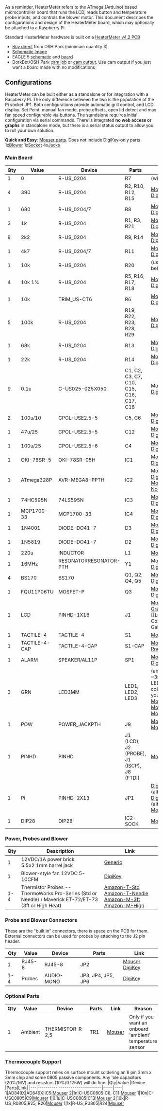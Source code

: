As a reminder, HeaterMeter refers to the ATmega (Arduino) based microcontroller board that runs the LCD, reads button and temperature probe inputs, and controls the blower motor. This document describes the configurations and design of the HeaterMeter board, which may optionally be attached to a Raspberry Pi.

Standard HeaterMeter hardware is built on a [HeaterMeter v4.2 PCB](http://capnbry.net/linkmeter/pcb/hm-4.2/)

* [Buy direct](https://www.oshpark.com/shared_projects/HJgVYnvD) from OSH Park (minimum quantity 3)
* [Schematic Image](http://capnbry.net/linkmeter/pcb/hm-4.2/HeaterMeterPI.png)
* EAGLE 5 [schematic](http://capnbry.net/linkmeter/pcb/hm-4.2/HeaterMeterPI.sch) and [board](http://capnbry.net/linkmeter/pcb/hm-4.2/HeaterMeterPI.brd)
* DorkBot/OSH Park [cam job](http://capnbry.net/linkmeter/pcb/hm-4.2/HeaterMeter-Dorkbot.cam) or [cam output](http://capnbry.net/linkmeter/pcb/hm-4.2/HeterMeter-DorkBot.zip). Use cam output if you just want a board made with no modifications

## Configurations 

HeaterMeter can be built either as a standalone or for integration with a Raspberry Pi. The only difference between the two is the population of the Pi socket JP1. Both configurations provide automatic grill control, and LCD display. Set Point, manual fan mode, probe offsets, open lid detect and max fan speed configurable via buttons. The standalone requires initial configuration via serial commands. There is integrated **no web access or graphs** in standalone mode, but there is a serial status output to allow you to roll your own solution.

**Quick and Easy**: [Mouser parts](xxx). Does not include DigiKey-only parts 1x[Blower](http://search.digikey.com/us/en/products/BFB0612H/603-1117-ND/1014448) 1x[Socket](http://www.digikey.com/product-detail/en/PPPC132LFBN-RC/S7116-ND/810252) 4x[Jacks](http://www.digikey.com/product-detail/en/MJ-2508N/CP-2508N-ND/281260)

### Main Board
|Qty|Value     |Device                |Parts|Link|
|---|----------|----------------------|-----|----|
1|0|R-US_0204|R7|(wire)
4|390|R-US_0204|R2, R10, R12, R15|[Mouser](http://www.mouser.com/Search/ProductDetail.aspx?R=MF1%2f4DC3900Fvirtualkey66000000virtualkey660-MF1%2f4DC3900F) [DigiKey](http://www.digikey.com/product-detail/en/CF14JT390R/CF14JT390RCT-ND/1830340)
1|680|R-US_0204/7|R8|[Mouser](http://www.mouser.com/ProductDetail/KOA-Speer/MF1-4DC6800F/?qs=sGAEpiMZZMu61qfTUdNhG0RUkTLGOdTMWpMLGFKzzSg%3d) [DigiKey](http://www.digikey.com/product-detail/en/CF14JT680R/CF14JT680RCT-ND/1830346)
3|1k|R-US_0204|R1, R3, R21|[Mouser](http://www.mouser.com/Search/ProductDetail.aspx?R=MF1%2f4DC1001Fvirtualkey66000000virtualkey660-MF1%2f4DC1001F) [DigiKey](http://www.digikey.com/product-detail/en/CF14JT1K00/CF14JT1K00CT-ND/1830350)
9|2k2|R-US_0204|R9, R14|[Mouser](http://www.mouser.com/ProductDetail/KOA-Speer/MF1-4DC2201F/?qs=sGAEpiMZZMu61qfTUdNhG2r2Nmyl%2fOMiJPrwMFCn50I%3d) [DigiKey](http://www.digikey.com/product-detail/en/CF14JT2K20/CF14JT2K20CT-ND/1830358)
1|4k7|R-US_0204/7|R11|[Mouser](http://www.mouser.com/Search/ProductDetail.aspx?R=MF1%2f4DC4701Fvirtualkey66000000virtualkey660-MF1%2f4DC4701F) [DigiKey](http://www.digikey.com/product-detail/en/CF14JT4K70/CF14JT4K70CT-ND/1830366)
1|10k|R-US_0204|R20|(use below)
4|10k 1%|R-US_0204|R5, R16, R17, R18|[Mouser](http://www.mouser.com/Search/ProductDetail.aspx?R=MF1%2f4DC1002Fvirtualkey66000000virtualkey660-MF1%2f4DC1002F) [DigiKey](http://www.digikey.com/product-detail/en/RNF14FTD10K0/RNF14FTD10K0CT-ND/1975090)
1|10k|TRIM_US-CT6|R6|[Mouser](http://www.mouser.com/Search/ProductDetail.aspx?R=T73YE103KT20virtualkey61330000virtualkey72-T70YE-10K) [DigiKey](http://www.digikey.com/product-detail/en/3362P-1-103LF/3362P-103LF-ND/1088412)
5|100k|R-US_0204|R19, R22, R23, R28, R29|[Mouser](http://www.mouser.com/ProductDetail/KOA-Speer/MF1-4DC1003F/?qs=%2fha2pyFadujFRj0uaWKBrNiMzWnrKRAT7T145BUO7z1qpS%2fz28KdjQ%3d%3d) [DigiKey](http://www.digikey.com/product-detail/en/RNF14FTD100K/RNF14FTD100KCT-ND/1975158)
1|68k|R-US_0204|R13|[Mouser](http://www.mouser.com/ProductDetail/KOA-Speer/MF1-4DC6802F/?qs=%2fha2pyFaduh6G%2fBYKNMg5Z2P47IXVj%2f3uvqtps78R01vV8k1cWGzaQ%3d%3d) [DigiKey](http://www.digikey.com/product-detail/en/RNMF14FTC68K0/S68KCACT-ND/2617527)
1|22k|R-US_0204|R14|[Mouser](http://www.mouser.com/ProductDetail/KOA-Speer/MF1-4DC2202F/?qs=%2fha2pyFadujv%252b91QeuoNYzu%2fuMmS4cXikzm2v%2fLXtvoqugiJ8RyYLA%3d%3d) [DigiKey](http://www.digikey.com/product-detail/en/CFM14JT22K0/S22KQCT-ND/2617712)
9|0.1u|C-US025-025X050|C1, C2, C3, C7, C10, C15, C16, C17, C18|[Mouser](http://www.mouser.com/Search/ProductDetail.aspx?R=K104K15X7RF53L2virtualkey59420000virtualkey594-K104K15X7RF53L2) [DigiKey](http://www.digikey.com/product-detail/en/K104K15X7RF5TL2/BC1084CT-ND/286706)
2|100u/10|CPOL-USE2.5-5|C5, C6|[Mouser](http://www.mouser.com/ProductDetail/Nichicon/UPW1A101MDD/?qs=sGAEpiMZZMtZ1n0r9vR22S0KxkuIgpi%2fX1J5JW69KRs%3d) [DigiKey](http://www.digikey.com/product-detail/en/UPW1A101MDD/493-1736-ND/589477)
1|47u/25|CPOL-USE2.5-5|C12|[Mouser](http://www.mouser.com/ProductDetail/Nichicon/UPW1E470MDD/?qs=sGAEpiMZZMtZ1n0r9vR22RH2kZvTh%252b0aZAYBTdQVA9s%3d) [DigiKey](http://www.digikey.com/product-detail/en/UPW1E470MDD/493-1817-ND/589558)
1|100u/25|CPOL-USE2.5-6|C4|[Mouser](http://www.mouser.com/ProductDetail/Nichicon/UPW1E101MED/?qs=sGAEpiMZZMtZ1n0r9vR22RH2kZvTh%252b0acPUJvx0bRqc%3d) [DigiKey](http://www.digikey.com/product-detail/en/UPW1E101MED/493-1820-ND/589561)
1|OKI-78SR-5|OKI-78SR-05H|IC1|[Mouser](http://www.mouser.com/ProductDetail/Murata-Power-Solutions/OKI-78SR-5-15-W36H-C/?qs=sGAEpiMZZMtwaiKVUtQsNa9RSQZ1iZ%2fUZeDy49qqIt4%3d) [DigiKey](http://www.digikey.com/product-detail/en/OKI-78SR-5%2F1.5-W36H-C/811-2692-ND/3438675)
1|ATmega328P|AVR-MEGA8-PPTH|IC2|[Mouser](http://www.mouser.com/Search/ProductDetail.aspx?R=ATMEGA328P-PUvirtualkey55650000virtualkey556-ATMEGA328P-PU) [DigiKey](http://www.digikey.com/product-detail/en/ATMEGA328P-PU/ATMEGA328P-PU-ND/1914589) [Mouser Non-P](http://www.mouser.com/ProductDetail/Atmel/ATMEGA328-PU/?qs=sGAEpiMZZMuHCAZ7U3Ea2vH90mYkP45F)
1|74HC595N|74LS595N|IC3|[Mouser](http://www.mouser.com/Search/ProductDetail.aspx?R=SN74HC595Nvirtualkey59500000virtualkey595-SN74HC595N) [DigiKey](http://www.digikey.com/product-detail/en/SN74HC595N/296-1600-5-ND/277246)
1|MCP1700-33|MCP1700-33|IC4|[Mouser](http://www.mouser.com/Search/ProductDetail.aspx?R=MCP1700-3302E%2fTOvirtualkey57940000virtualkey579-MCP1700-3302E%2fTO) [DigiKey](http://www.digikey.com/product-detail/en/MCP1700-3302E%2FTO/MCP1700-3302E%2FTO-ND/652680)|Only for standalone HeaterMeter
1|1N4001|DIODE-DO41-7|D3|[Mouser](http://www.mouser.com/Search/ProductDetail.aspx?R=1N4001GP-E3%2f73virtualkey61370000virtualkey625-1N4001GP-E3%2f73) [DigiKey](http://www.digikey.com/product-detail/en/1N4001/1N4001FSCT-ND/1532742)
1|1N5819|DIODE-DO41-7|D2|[Mouser](http://www.mouser.com/ProductDetail/Fairchild-Semiconductor/1N5819/?qs=sGAEpiMZZMtQ8nqTKtFS%2fCJFZUIIOyzjQ1kqwoJUBVU%3d) [DigiKey](http://www.digikey.com/product-detail/en/1N5819/1N5819FSCT-ND/965482)
1|220u|INDUCTOR|L1|[Mouser](http://www.mouser.com/ProductDetail/Bourns/RLB9012-221KL/?qs=%2fha2pyFadujBRYZ98dwyHSd5PoMezoWpW69ZaH9jnX0DdcAyrTljqg%3d%3d)
1|16MHz|RESONATORRESONATOR-PTH|Y1|[Mouser](http://www.mouser.com/Search/ProductDetail.aspx?R=AWCR-16.00MDvirtualkey52750000virtualkey815-AWCR-16.00MD) [DigiKey](http://www.digikey.com/product-detail/en/ZTT-16.00MX/X908-ND/170095)
4|BS170|BS170|Q1, Q2, Q4, Q5|[Mouser](http://www.mouser.com/ProductDetail/Fairchild-Semiconductor/BS170/?qs=sGAEpiMZZMshyDBzk1%2fWi9bHELEahoDnARtHPVtZEPQ%3d) [DigiKey](http://www.digikey.com/product-detail/en/BS170_D27Z/BS170_D27ZCT-ND/1532791)
1|FQU11P06TU|MOSFET-P|Q3|[Mouser](http://www.mouser.com/ProductDetail/Fairchild-Semiconductor/FQU11P06TU/?qs=%2fha2pyFaduiEiRTZzI6qLHjOfaLovEUv3u%2fBJwcExVo%3d) [DigiKey](http://www.digikey.com/product-search/en?x=-1022&y=-73&KeyWords=FQU11P06TU)
1|LCD|PINHD-1X16|J1|[Mouser Gray/Grn](http://www.mouser.com/ProductDetail/Newhaven-Display/NHD-0216K1Z-FSPG-GBW-L/?qs=%2fha2pyFaduhTBhPvdpeAM9D03IEbbQL1IE2m6zfs2VS2HBUnb6jPdAoXMQglJO2a) [[LCD Color Gallery]]
1|TACTILE-4|TACTILE-4|S1|[Mouser](http://www.mouser.com/ProductDetail/ALPS/SKQUAAA010/?qs=oKW7zmyQiO62qWuFl5QVBw%3d%3d)
1|TACTILE-4-CAP|TACTILE-4-CAP|S1-CAP|[Mouser Rnd](http://www.mouser.com/ProductDetail/Omron/B32-1610/?qs=%2fha2pyFadugTZwGy1pbX9lynsJkYTUxoixVgJzt2NHzmD2o0%252bVfIiw%3d%3d)
1|ALARM|SPEAKER/AL11P|SP1|[Mouser](http://www.mouser.com/ProductDetail/TDK/PS1240P02BT/?qs=sGAEpiMZZMuNFJjvCI6tQria9NagYYusd%2fjnLlD6%252bxU%3d) [DigiKey](http://www.digikey.com/product-detail/en/PS1240P02BT/445-2525-1-ND/935930)
3|GRN|LED3MM|LED1, LED2, LED3|(any ~3mm LED, any colors you want) [MouserR](http://www.mouser.com/ProductDetail/Kingbright/WP710A10SRD-E/?qs=sGAEpiMZZMs4quMj8r4lmsjEjMC4bfpUeUpboelRnWU%3d) [MouserY](http://www.mouser.com/ProductDetail/Kingbright/WP710A10SYD/?qs=sGAEpiMZZMs4quMj8r4lmsjEjMC4bfpUUbW71NEUWBk%3d) [MouserG](http://www.mouser.com/ProductDetail/Kingbright/WP710A10SGD/?qs=sGAEpiMZZMs4quMj8r4lmsjEjMC4bfpUWqs%252bGoI7SdI%3d)
1|POW|POWER_JACKPTH|J9|[Mouser](http://www.mouser.com/ProductDetail/Kobiconn/163-7620E-E/?qs=%2fha2pyFaduipJSLWTjADy4YYaTeQAmrHvwEfLULTtmcjsFvpXHYyeA%3d%3d) [MouserAlt](http://www.mouser.com/ProductDetail/Kobiconn/163-179PH-EX/?qs=%2fha2pyFadujsO45cTDeafnb8UTTjqBiiaL9T7NPB7rV7ulYyk%2fdYxw%3d%3d)
1|PINHD|PINHD|J1 (LCD), J2 (PROBE), J1 (ISCP), J8 (FTDI)|[Mouser](http://www.mouser.com/ProductDetail/FCI/68001-236HLF/?qs=sGAEpiMZZMtsLRyDR9nM14Vjyw4ze%252bjt57BsII4P7vM%3d)
1|Pi|PINHD-2X13|JP1|[DigiKey](http://www.digikey.com/product-detail/en/PPPC132LFBN-RC/S7116-ND/810252) (alt [DigiKey](http://www.digikey.com/product-detail/en/PPTC132LFBN-RC/S7081-ND/810219)) (alt [Mouser](http://www.mouser.com/ProductDetail/TE-Connectivity/1-215307-3/?qs=%2fha2pyFadugJp%2f0oQpeWgdlLOqmXGnSXHAkr2wdKJgMBirFMB5SQuQ%3d%3d))
1|DIP28|DIP28|IC2-SOCK|[Mouser](http://www.mouser.com/Search/ProductDetail.aspx?R=1-390261-9virtualkey57100000virtualkey571-1-390261-9)

### Power, Probes and Blower
|Qty|Description|Link|
|---|-----------|----|
1 | 12VDC/1A power brick 5.5x2.1mm barrel jack | [Generic](http://www.amazon.com/gp/product/B006GEPUYA/ref=as_li_ss_tl?ie=UTF8&camp=1789&creative=390957&creativeASIN=B006GEPUYA&linkCode=as2&tag=httpcapnbrnet-20)
1 | Blower-style fan 12VDC 5-10CFM | [DigiKey](http://search.digikey.com/us/en/products/BFB0612H/603-1117-ND/1014448)
1-4 | Thermistor Probes -- ThermoWorks Pro-Series (Std or Needle) / Maverick ET-72/ET-73 (3ft or High Heat)| [Amazon-T-Std](http://www.amazon.com/dp/B00EZB8W0K/ref=as_li_ss_til?tag=httpcapnbrnet-20&camp=0&creative=0&linkCode=as4&creativeASIN=B00EZB8W0K&adid=03P1SGNDWFZ85JC5W569) [Amazon-T-Needle](https://www.amazon.com/dp/B00EZBB8AQ/ref=as_li_ss_til?tag=httpcapnbrnet-20&camp=0&creative=0&linkCode=as4&creativeASIN=B00EZBB8AQ&adid=0J280WDZFM7N5XZM4XF3&) [Amazon-M-3ft](http://www.amazon.com/gp/product/B004W8B3PC/ref=as_li_ss_tl?ie=UTF8&camp=1789&creative=390957&creativeASIN=B004W8B3PC&linkCode=as2&tag=httpcapnbrnet-20) [Amazon-M-High](https://www.amazon.com/dp/B008OWZMMW?tag=httpcapnbrnet-20&camp=0&creative=0&linkCode=as4&creativeASIN=B008OWZMMW&adid=02TKF6EJVRJFR2HC0FXT&)

### Probe and Blower Connectors
These are the "built in" connectors, there is space on the PCB for them. External connectors can be used for probes by attaching to the J2 pin header.

|Qty|Value     |Device                |Parts|Link|
|---|----------|----------------------|-----|----|
1|RJ45-8|RJ45-8|JP2|[Mouser](http://www.mouser.com/ProductDetail/Amphenol-Commercial-Products/RJHSE-5080/?qs=sGAEpiMZZMvQhAhQbXdbBuidMRPVpG5q%252bZ1tFY96Whg%3d) [DigiKey](http://www.digikey.com/product-detail/en/RJHSE-5080/RJHSE-5080-ND/1242687)
1-4|Probes|AUDIO-MONO|JP3, JP4, JP5, JP6|[DigiKey](http://www.digikey.com/product-detail/en/MJ-2508N/CP-2508N-ND/281260)

### Optional Parts
|Qty|Value     |Device                |Parts|Link|Reason|
|---|----------|----------------------|-----|----|------|
1|Ambient|THERMISTOR_R-2,5|TR1|[Mouser](http://www.mouser.com/Search/ProductDetail.aspx?R=NTCLE203E3103FB0virtualkey59420000virtualkey594-2381-640-55103)|Only if you want an onboard 'ambient' temperature sensor 

### Thermocouple Support
Thermocouple support relies on surface mount soldering an 8 pin 3mm x 3mm chip and some 0805 passive components. Any 'ole capacitors (20%/16V) and resistors (10%/0.125W) will do fine.
|Qty|Value     |Device                |Parts|Link|
|---|----------|----------------------|-----|----|
1|AD849X|AD849X|IC5|[Mouser](http://www.mouser.com/ProductDetail/Analog-Devices/AD8495ARMZ/?qs=sGAEpiMZZMucenltShoSnoiUfjKGVRv2eLdHM33a4xM%3d)
2|1n|C-USC0805|C8, C11|[Mouser](http://www.mouser.com/ProductDetail/Vishay/VJ0805Y102JXJCW1BC/?qs=%2fha2pyFaduhF2nQ94KIYvU%252bJKqcfKPRKfarNiDzeOaeA3G6BawyHMQ%3d%3d)
1|10n|C-USC0805|C9|[Mouser](http://www.mouser.com/ProductDetail/Vishay/VJ0805Y103JXJCW1BC/?qs=%2fha2pyFaduhF2nQ94KIYvTUaKx1TOqbuizaeJMhCalFkD8vCJYNgKQ%3d%3d)
1|0.1u|C-USC0805|C13|[Mouser](http://www.mouser.com/ProductDetail/Vishay/VJ0805Y104MXXAC/?qs=%2fha2pyFaduhF2nQ94KIYvbBprhnZE5TJ67qQr3Q1WgZh0yiFLH%2fGlA%3d%3d)
2|10k|R-US_R0805|R25, R26|[Mouser](http://www.mouser.com/ProductDetail/Panasonic/ERJ-6GEYJ103V/?qs=sGAEpiMZZMu61qfTUdNhGzRxdwze5h8ZVHioc%2fD1YKQ%3d)
1|1k|R-US_R0805|R24|[Mouser](http://www.mouser.com/ProductDetail/Panasonic/ERJ-6GEYJ102V/?qs=%2fha2pyFaduiXHwl36i8QX1Is8RUpW4zS7XPMZn%2fLDmVYYw7P67RQlQ%3d%3d)

